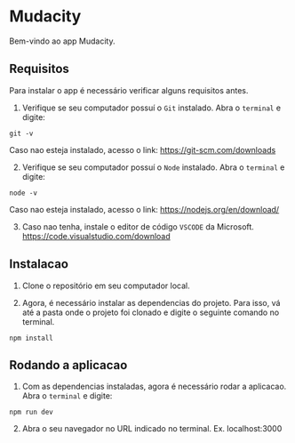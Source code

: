 # Mudacity
Bem-vindo ao app Mudacity.

## Requisitos

Para instalar o app é necessário verificar alguns requisitos antes.

01. Verifique se seu computador possuí o `Git` instalado.
Abra o `terminal` e digite:
```
git -v
```

Caso nao esteja instalado, acesso o link: https://git-scm.com/downloads

02. Verifique se seu computador possuí o `Node` instalado.
Abra o `terminal` e digite:
```
node -v
```

Caso nao esteja instalado, acesso o link: https://nodejs.org/en/download/

03. Caso nao tenha, instale o editor de código `VSCODE` da Microsoft. https://code.visualstudio.com/download


## Instalacao

01. Clone o repositório em seu computador local.

02. Agora, é necessário instalar as dependencias do projeto. Para isso, vá até a pasta onde o projeto foi clonado e digite o seguinte comando no terminal.
```
npm install
```

## Rodando a aplicacao

01. Com as dependencias instaladas, agora é necessário rodar a aplicacao.
Abra o `terminal` e digite:
```
npm run dev
```

02. Abra o seu navegador no URL indicado no terminal. Ex. localhost:3000